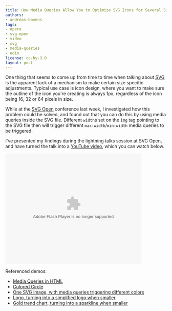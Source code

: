 ```yaml
---
title: How Media Queries Allow You to Optimize SVG Icons for Several Sizes
authors:
- andreas-bovens
tags:
- opera
- svg-open
- video
- svg
- media-queries
- odin
license: cc-by-3.0
layout: post
---
```

One thing that seems to come up from time to time when talking about <abbr title="Scalable Vector Graphics">SVG</abbr> is the apparent lack of a mechanism to make certain size specific adjustments. Typical use case is icon design, where you want to make sure the outline of the icon you&#39;re creating is always 1px, regardless of the icon being 16, 32 or 64 pixels in size.

While at the <a href="http://www.svgopen.org/2009/">SVG Open</a> conference last week, I investigated how this problem could be solved, and found out that you can do this by using media queries inside the SVG file. Different <code>width</code>s set on the <code>img</code> tag pointing to the SVG file then will trigger different <code>max-width</code>/<code>min-width</code> media queries to be triggered.

I&#39;ve presented my findings during the lightning talks session at SVG Open, and have turned the talk into a <a href="http://www.youtube.com/watch?v=YAK5el8Uvrg">YouTube video</a>, which you can watch below.

<object type="application/x-shockwave-flash" style="width:425px; height:344px;" data="">
<param name="movie" value="http://www.youtube.com/v/YAK5el8Uvrg" />
</object>

Referenced demos:<ul><li><a href="http://people.opera.com/andreasb/demos/demo_mediaqueries/">Media Queries in HTML</a></li><li><a href="http://people.opera.com/andreasb/demos/demos_svgopen2009/update/svgscalebasic.html">Colored Circle</a></li><li><a href="http://people.opera.com/andreasb/demos/demos_svgopen2009/circles.html">One SVG image, with media queries triggering different colors</a></li><li><a href="http://people.opera.com/andreasb/demos/demos_svgopen2009/update/svgscalelogo.html">Logo, turning into a simplified logo when smaller</a></li><li><a href="http://people.opera.com/andreasb/demos/demos_svgopen2009/update/svgscalegold.html">Gold trend chart, turning into a sparkline when smaller</a></li></ul>
